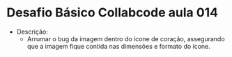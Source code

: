 # Desafio Básico Collabcode aula 014

- Descrição:
    - Arrumar o bug da imagem dentro do ícone de coração, assegurando que a imagem fique contida nas dimensões e formato do ícone.